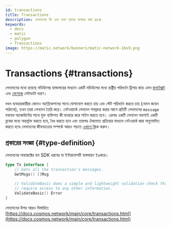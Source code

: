 ```yaml
---
id: transactions
title: Transactions
description: লেনদেনের কি এবং যখন তাদের ব্যবহার করা are
keywords:
  - docs
  - matic
  - polygon
  - Transactions
image: https://matic.network/banners/matic-network-16x9.png
---
```


# Transactions {#transactions}

লেনদেনের মধ্যে রয়েছে মডিউলের হ্যান্ডলারের মাধ্যমে একটি মডিউলের মধ্যে রাষ্ট্রীয় পরিবর্তন ট্রিগার করে এমন [কনটেক্সট](https://docs.cosmos.network/main/core/context.html) এবং [মেসেজে](https://docs.cosmos.network/main/building-modules/messages-and-queries.html) মেটাডাটা ধারণ।

যখন ব্যবহারকারীরা কোনও অ্যাপ্লিকেশনের সাথে যোগাযোগ করতে চায় এবং স্টেট পরিবর্তন করতে চায় (যেমন কয়েন পাঠানো), তখন তারা লেনদেন তৈরি করে।
নেটওয়ার্কে লেনদেন সম্প্রচার করার আগে প্রতিটি লেনদেনের `message` যথাযথ অ্যাকাউন্টের সাথে যুক্ত ব্যক্তিগত কী ব্যবহার করে সাইন করতে হবে। এরপর একটি লেনদেন অবশ্যই একটি ব্লকের মধ্যে অন্তর্ভুক্ত করতে হবে, বৈধ করতে হবে এবং তারপর ঐক্যমত্য প্রক্রিয়ার মাধ্যমে নেটওয়ার্ক দ্বারা অনুমোদিত করতে হবে৷ লেনদেনের জীবনচক্রের সম্পর্কে আরও পড়তে [এখানে ](https://docs.cosmos.network/main/basics/tx-lifecycle.html) ক্লিক করুন।

## প্রকারের সংজ্ঞা {#type-definition}

লেনদেনের অবজেক্টের হল SDK ধরনের যা ইন্টারফেসটি বাস্তবায়ন `Tx`করে।

```go
type Tx interface {
	// Gets all the transaction's messages.
	GetMsgs() []Msg

	// ValidateBasic does a simple and lightweight validation check that doesn't
	// require access to any other information.
	ValidateBasic() Error
}
```

লেনদেনের উপর আরও বিস্তারিত: [https://docs.cosmos.network/main/core/transactions.html](https://docs.cosmos.network/main/core/transactions.html)
